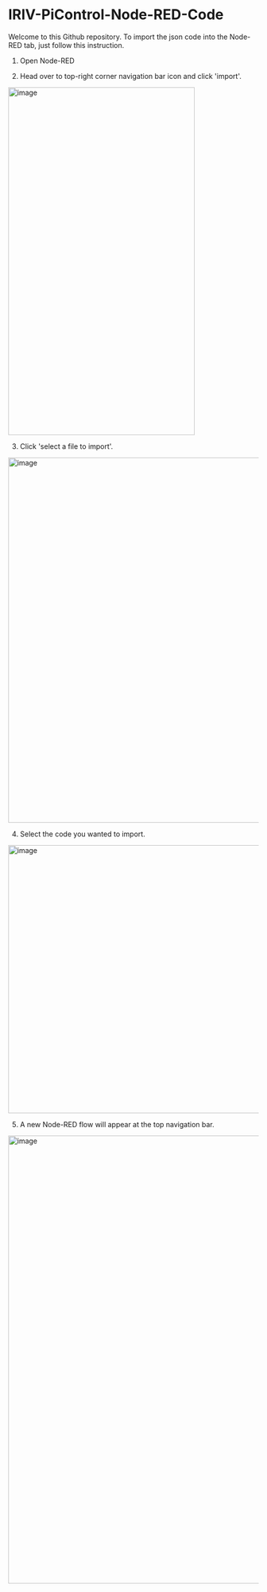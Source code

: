# IRIV-PiControl-Node-RED-Code

Welcome to this Github repository. To import the json code into the Node-RED tab, just follow this instruction.

1. Open Node-RED

2. Head over to top-right corner navigation bar icon and click 'import'.
  <img width="375" height="698" alt="image" src="https://github.com/user-attachments/assets/9290eccd-68fa-4e56-9171-0093a74ce326"/>

3. Click 'select a file to import'.
  <img width="863" height="733" alt="image" src="https://github.com/user-attachments/assets/fe3f6cdd-9444-42b3-a8dc-472c4b52989f"/>

4. Select the code you wanted to import.
  <img width="767" height="538" alt="image" src="https://github.com/user-attachments/assets/baca706d-b5e9-4fa8-b5ed-4fad093a66ef"/>

5. A new Node-RED flow will appear at the top navigation bar.
  <img width="1912" height="899" alt="image" src="https://github.com/user-attachments/assets/08724c1c-5d65-41f4-b5d2-aa372e135066"/>


